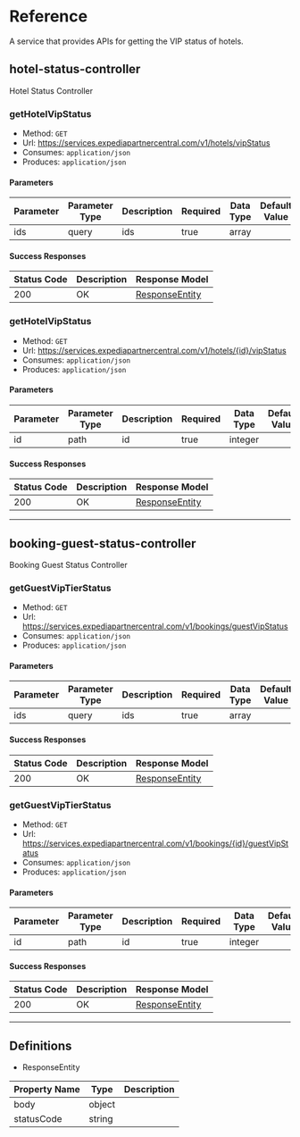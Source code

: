 # Reference
A service that provides APIs for getting the VIP status of hotels.

## hotel-status-controller
Hotel Status Controller

### getHotelVipStatus
- Method: `GET`
- Url: https://services.expediapartnercentral.com/v1/hotels/vipStatus
- Consumes: `application/json`
- Produces: `application/json`

#### Parameters
Parameter | Parameter Type | Description | Required | Data Type | Default Value
--------- | -------------- | ----------- | -------- | --------- | -------------
ids | query | ids | true | array |

#### Success Responses
Status Code | Description | Response Model
----------- | ----------- | --------------
200 | OK | [ResponseEntity](#/definitions/ResponseEntity)

### getHotelVipStatus
- Method: `GET`
- Url: https://services.expediapartnercentral.com/v1/hotels/{id}/vipStatus
- Consumes: `application/json`
- Produces: `application/json`

#### Parameters
Parameter | Parameter Type | Description | Required | Data Type | Default Value
--------- | -------------- | ----------- | -------- | --------- | -------------
id | path | id | true | integer |

#### Success Responses
Status Code | Description | Response Model
----------- | ----------- | --------------
200 | OK | [ResponseEntity](#/definitions/ResponseEntity)

---

## booking-guest-status-controller
Booking Guest Status Controller

### getGuestVipTierStatus
- Method: `GET`
- Url: https://services.expediapartnercentral.com/v1/bookings/guestVipStatus
- Consumes: `application/json`
- Produces: `application/json`

#### Parameters
Parameter | Parameter Type | Description | Required | Data Type | Default Value
--------- | -------------- | ----------- | -------- | --------- | -------------
ids | query | ids | true | array |

#### Success Responses
Status Code | Description | Response Model
----------- | ----------- | --------------
200 | OK | [ResponseEntity](#/definitions/ResponseEntity)

### getGuestVipTierStatus
- Method: `GET`
- Url: https://services.expediapartnercentral.com/v1/bookings/{id}/guestVipStatus
- Consumes: `application/json`
- Produces: `application/json`

#### Parameters
Parameter | Parameter Type | Description | Required | Data Type | Default Value
--------- | -------------- | ----------- | -------- | --------- | -------------
id | path | id | true | integer | 

#### Success Responses
Status Code | Description | Response Model
----------- | ----------- | --------------
200 | OK | [ResponseEntity](#/definitions/ResponseEntity)

---

## Definitions
- <a name="/definitions/ResponseEntity"></a>ResponseEntity

Property Name | Type | Description
------------- | ---- | -----------
body | object | 
statusCode | string | 
